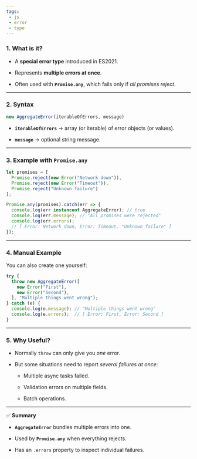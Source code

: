 ```yaml
---
tags: 
 - js
 - error
 - type
---
```


### 1. What is it?

- A **special error type** introduced in ES2021.
    
- Represents **multiple errors at once**.
    
- Often used with **`Promise.any`**, which fails only if _all promises reject_.
    

---

### 2. Syntax

```js
new AggregateError(iterableOfErrors, message)
```

- **`iterableOfErrors`** → array (or iterable) of error objects (or values).
    
- **`message`** → optional string message.
    

---

### 3. Example with `Promise.any`

```js
let promises = [
  Promise.reject(new Error("Network down")),
  Promise.reject(new Error("Timeout")),
  Promise.reject("Unknown failure")
];

Promise.any(promises).catch(err => {
  console.log(err instanceof AggregateError); // true
  console.log(err.message); // "All promises were rejected"
  console.log(err.errors);  
  // [ Error: Network down, Error: Timeout, "Unknown failure" ]
});
```

---

### 4. Manual Example

You can also create one yourself:

```js
try {
  throw new AggregateError([
    new Error("First"),
    new Error("Second"),
  ], "Multiple things went wrong");
} catch (e) {
  console.log(e.message); // "Multiple things went wrong"
  console.log(e.errors);  // [ Error: First, Error: Second ]
}
```

---

### 5. Why Useful?

- Normally `throw` can only give you _one_ error.
    
- But some situations need to report _several failures at once_:
    
    - Multiple async tasks failed.
        
    - Validation errors on multiple fields.
        
    - Batch operations.
        

---

✅ **Summary**

- **`AggregateError`** bundles multiple errors into one.
    
- Used by **`Promise.any`** when everything rejects.
    
- Has an `.errors` property to inspect individual failures.
    